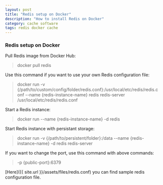 ```yaml
---
layout: post
title: "Redis setup on Docker"
description: "How to install Redis on Docker"
category: cache software
tags: redis docker cache
---
```


### Redis setup on Docker

Pull Redis image from Docker Hub:

> docker pull redis

Use this command if you want to use your own Redis configuration file:

> docker run -v {/path/to/custom/config/folder/redis.conf}:/usr/local/etc/redis/redis.conf --name {redis-instance-name} redis redis-server /usr/local/etc/redis/redis.conf


Start a Redis instance:

> docker run --name {redis-instance-name} -d redis


Start Redis instance with persistant storage:

> docker run -v {/path/to/persistent/folder}:/data --name {redis-instance-name} -d redis redis-server


If you want to change the port, use this command with above commands:

> -p {public-port}:6379

[Here]({{ site.url }}/assets/files/redis.conf) you can find sample redis configuration file.